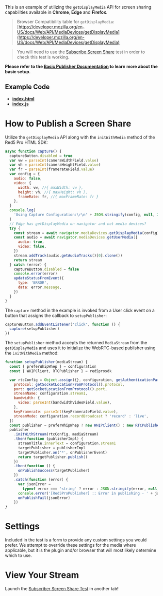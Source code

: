 This is an example of utilizing the `getDisplayMedia` API for screen sharing capabilities available in **Chrome**, **Edge** and **Firefox**.

> Browser Compatibility table for `getDisplayMedia`: [https://developer.mozilla.org/en-US/docs/Web/API/MediaDevices/getDisplayMedia](https://developer.mozilla.org/en-US/docs/Web/API/MediaDevices/getDisplayMedia)

> You will need to use the [Subscribe Screen Share](../subscribeStreamManagerProxyScreenShare) test in order to check this test is working.

**Please refer to the [Basic Publisher Documentation](../publishStreamManagerProxy/README.md) to learn more about the basic setup.**

## Example Code

- **[index.html](index.html)**
- **[index.js](index.js)**

# How to Publish a Screen Share

Utilize the `getDisplayMedia` API along with the `initWithMedia` method of the Red5 Pro HTML SDK:

```js
async function capture() {
  captureButton.disabled = true
  var vw = parseInt(cameraWidthField.value)
  var vh = parseInt(cameraHeightField.value)
  var fr = parseInt(framerateField.value)
  var config = {
    audio: false,
    video: {
      width: vw, //{ maxWidth: vw },
      height: vh, //{ maxHeight: vh },
      frameRate: fr, //{ maxFrameRate: fr }
    },
  }
  console.log(
    'Using Capture Configuration:\r\n' + JSON.stringify(config, null, 2)
  )
  // Edge has getDisplayMedia on navigator and not media devices?
  try {
    const stream = await navigator.mediaDevices.getDisplayMedia(config)
    const audio = await navigator.mediaDevices.getUserMedia({
      audio: true,
      video: false,
    })
    stream.addTrack(audio.getAudioTracks()[0].clone())
    return stream
  } catch (error) {
    captureButton.disabled = false
    console.error(error)
    updateStatusFromEvent({
      type: 'ERROR',
      data: error.message,
    })
  }
}
```

The `capture` method in the example is invoked from a User click event on a button that assigns the callback to `setupPublisher`:

```js
captureButton.addEventListener('click', function () {
  capture(setupPublisher)
})
```

The `setupPublisher` method accepts the returned `MediaStream` from the `getDisplayMedia` and uses it to initialize the WebRTC-based publisher using the `initWithMedia` method:

```js
function setupPublisher(mediaStream) {
  const { preferWhipWhep } = configuration
  const { WHIPClient, RTCPublisher } = red5prosdk

  var rtcConfig = Object.assign({}, configuration, getAuthenticationParams(), {
    protocol: getSocketLocationFromProtocol().protocol,
    port: getSocketLocationFromProtocol().port,
    streamName: configuration.stream1,
    bandwidth: {
      video: parseInt(bandwidthVideoField.value),
    },
    keyFramerate: parseInt(keyFramerateField.value),
    streamMode: configuration.recordBroadcast ? 'record' : 'live',
  })
  const publisher = preferWhipWhep ? new WHIPClient() : new RTCPublisher()
  publisher
    .initWithStream(rtcConfig, mediaStream)
    .then(function (publisherImpl) {
      streamTitle.innerText = configuration.stream1
      targetPublisher = publisherImpl
      targetPublisher.on('*', onPublisherEvent)
      return targetPublisher.publish()
    })
    .then(function () {
      onPublishSuccess(targetPublisher)
    })
    .catch(function (error) {
      var jsonError =
        typeof error === 'string' ? error : JSON.stringify(error, null, 2)
      console.error('[Red5ProPublisher] :: Error in publishing - ' + jsonError)
      onPublishFail(jsonError)
    })
}
```

# Settings

Included in the test is a form to provide any custom settings you would prefer. We attempt to override these settings for the media where applicable, but it is the plugin and/or browser that will most likely determine which to use.

# View Your Stream

Launch the [Subscriber Screen Share Test](../subscribeStreamManagerProxyScreenShare) in another tab!
